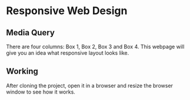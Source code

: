 # Responsive Web Design
## Media Query

There are four columns: Box 1, Box 2, Box 3 and Box 4. This webpage will give you an idea what responsive layout looks like.

## Working
After cloning the project, open it in a browser and resize the browser window to see how it works.